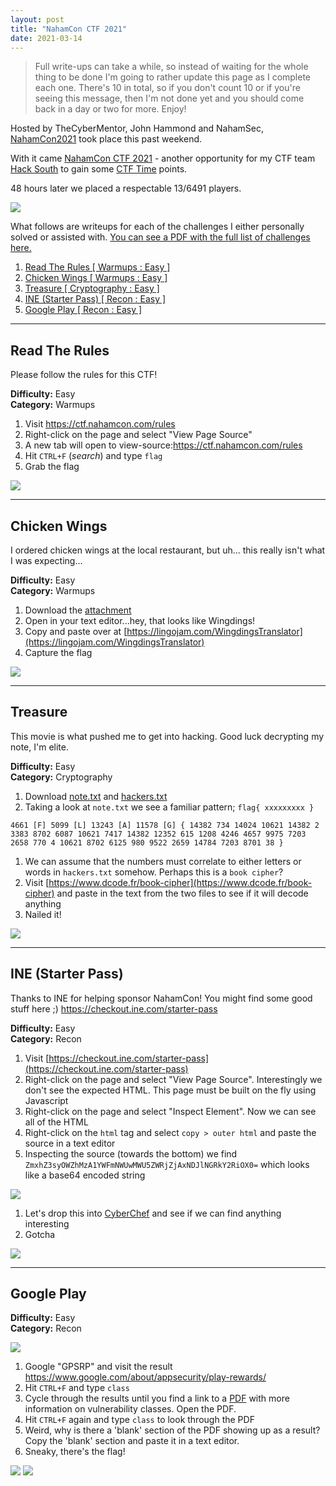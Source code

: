 ```yaml
---
layout: post
title: "NahamCon CTF 2021"
date: 2021-03-14
---
```


> Full write-ups can take a while, so instead of waiting for the whole thing to be done I'm going to rather update this page as I complete each one. There's 10 in total, so if you don't count 10 or if you're seeing this message, then I'm not done yet and you should come back in a day or two for more. Enjoy!

Hosted by TheCyberMentor, John Hammond and NahamSec, [NahamCon2021](https://www.nahamcon.com/) took place this past weekend.

With it came [NahamCon CTF 2021](https://ctftime.org/event/1281) - another opportunity for my CTF team [Hack South](https://hacksouth.africa/) to gain some [CTF Time](https://ctftime.org/team/120550) points.

48 hours later we placed a respectable 13/6491 players.

![](/assets/nahamconctf2021/certificate.png)

What follows are writeups for each of the challenges I either personally solved or assisted with. [You can see a PDF with the full list of challenges here.](/assets/nahamconctf2021/challenges.pdf)



1. [Read The Rules [ Warmups : Easy ]](#1)
1. [Chicken Wings [ Warmups : Easy ]](#2) 
1. [Treasure [ Cryptography : Easy ]](#3) 
1. [INE (Starter Pass) [ Recon : Easy ]](#4) 
1. [Google Play [ Recon : Easy ]](#5) 

---

## <a name="1"></a>Read The Rules
Please follow the rules for this CTF!  

**Difficulty:** Easy   
**Category:** Warmups  


1. Visit https://ctf.nahamcon.com/rules
1. Right-click on the page and select "View Page Source"
1. A new tab will open to view-source:https://ctf.nahamcon.com/rules
1. Hit `CTRL+F` (*search*) and type `flag`
1. Grab the flag

![](/assets/nahamconctf2021/01/01.png)

---

## <a name="2"></a>Chicken Wings
I ordered chicken wings at the local restaurant, but uh... this really isn't what I was expecting...  

**Difficulty:** Easy   
**Category:** Warmups   

1. Download the [attachment](/assets/nahamconctf2021/02/attachment.txt)
1. Open in your text editor...hey, that looks like Wingdings!
1. Copy and paste over at [https://lingojam.com/WingdingsTranslator](https://lingojam.com/WingdingsTranslator)
1. Capture the flag

![](/assets/nahamconctf2021/02/02.png)

---

## <a name="3"></a>Treasure
This movie is what pushed me to get into hacking. Good luck decrypting my note, I'm elite.  

**Difficulty:** Easy  
**Category:** Cryptography  

1. Download [note.txt](/assets/nahamconctf2021/03/note.txt) and [hackers.txt](/assets/nahamconctf2021/03/hackers.txt)
1. Taking a look at `note.txt` we see a familiar pattern; `flag{ xxxxxxxxx }`  
```
4661 [F] 5099 [L] 13243 [A] 11578 [G] { 14382 734 14024 10621 14382 2 3383 8702 6087 10621 7417 14382 12352 615 1208 4246 4657 9975 7203 2658 770 4 10621 8702 6125 980 9522 2659 14784 7203 8701 38 }
```
1. We can assume that the numbers must correlate to either letters or words in `hackers.txt` somehow. Perhaps this is a `book cipher`?
1. Visit [https://www.dcode.fr/book-cipher](https://www.dcode.fr/book-cipher) and paste in the text from the two files to see if it will decode anything
1. Nailed it!

![](/assets/nahamconctf2021/03/01.png)

---

## <a name="4"></a>INE (Starter Pass)
Thanks to INE for helping sponsor NahamCon! You might find some good stuff here ;) https://checkout.ine.com/starter-pass

**Difficulty:** Easy  
**Category:** Recon  

1. Visit [https://checkout.ine.com/starter-pass](https://checkout.ine.com/starter-pass)
1. Right-click on the page and select "View Page Source". Interestingly we don't see the expected HTML. This page must be built on the fly using Javascript
1. Right-click on the page and select "Inspect Element". Now we can see all of the HTML
1. Right-click on the `html` tag and select `copy > outer html` and paste the source in a text editor
1. Inspecting the source (towards the bottom) we find `ZmxhZ3syOWZhMzA1YWFmNWUwMWU5ZWRjZjAxNDJlNGRkY2RiOX0=` which looks like a base64 encoded string  

![](/assets/nahamconctf2021/04/01.png)  

1. Let's drop this into [CyberChef](https://gchq.github.io/CyberChef/) and see if we can find anything interesting
1. Gotcha

![](/assets/nahamconctf2021/04/02.png)

---

## <a name="5"></a>Google Play

**Difficulty:** Easy  
**Category:** Recon  

![](/assets/nahamconctf2021/05/01.png)

1. Google "GPSRP" and visit the result https://www.google.com/about/appsecurity/play-rewards/
1. Hit `CTRL+F` and type `class`
1. Cycle through the results until you find a link to a [PDF](https://www.google.com/about/appsecurity/play-rewards/Android_app_vulnerability_classes.pdf_) with more information on vulnerability classes. Open the PDF.
1. Hit `CTRL+F` again and type `class` to look through the PDF
1. Weird, why is there a 'blank' section of the PDF showing up as a result? Copy the 'blank' section and paste it in a text editor.
1. Sneaky, there's the flag!

![](/assets/nahamconctf2021/05/02.png)
![](/assets/nahamconctf2021/05/03.png)